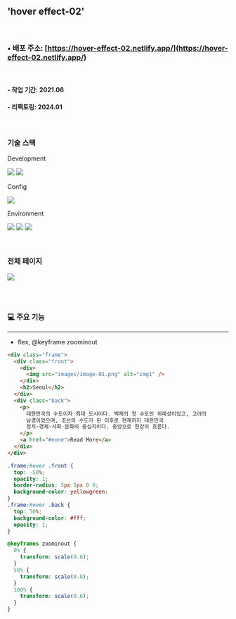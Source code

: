 ## 'hover effect-02'

<br>

### • 배포 주소: [https://hover-effect-02.netlify.app/](https://hover-effect-02.netlify.app/)

<br>

#### - 작업 기간: 2021.06

#### - 리팩토링: 2024.01

<br>

### 기술 스택

Development

<p>
<img src="https://img.shields.io/badge/HTML5-E34F26?style=flat&logo=HTML5&logoColor=white" />
<img src="https://img.shields.io/badge/CSS3-1572B6?style=flat&logo=CSS3&logoColor=white" />
</p>

Config

<p>
<img src="https://img.shields.io/badge/npm-CB3837?style=flat&logo=npm&logoColor=white"/></a>
</p>

Environment

<p>
<img src="https://img.shields.io/badge/Visual Studio Code-007ACC?style=flat&logo=Visual Studio Code&logoColor=white"/></a>
<img src="https://img.shields.io/badge/Git-F05032?style=flat&logo=Git&logoColor=white"/></a>
<img src="https://img.shields.io/badge/GitHub-181717?style=flat&logo=GitHub&logoColor=white"/></a>
</p>
<br>

### 전체 페이지

<img src="https://github.com/azure0929/hover-effect-02/assets/128226527/d363b30f-205d-43c6-b33d-8e847fdfd943" />

<br><br>

### 💻 주요 기능

---

- flex, @keyframe zoominout

```html
<div class="frame">
  <div class="front">
    <div>
      <img src="images/image-01.png" alt="img1" />
    </div>
    <h2>Seoul</h2>
  </div>
  <div class="back">
    <p>
      대한민국의 수도이자 최대 도시이다. 백제의 첫 수도인 위례성이었고, 고려의
      남경이었으며, 조선의 수도가 된 이후로 현재까지 대한민국
      정치·경제·사회·문화의 중심지이다. 중앙으로 한강이 흐른다.
    </p>
    <a href="#none">Read More</a>
  </div>
</div>
```

```css
.frame:hover .front {
  top: -50%;
  opacity: 1;
  border-radius: 5px 5px 0 0;
  background-color: yellowgreen;
}
.frame:hover .back {
  top: 50%;
  background-color: #fff;
  opacity: 1;
}

@keyframes zoominout {
  0% {
    transform: scale(0.6);
  }
  50% {
    transform: scale(0.8);
  }
  100% {
    transform: scale(0.6);
  }
}
```
